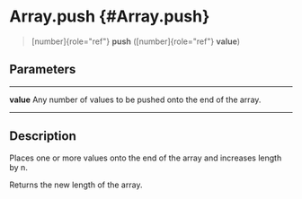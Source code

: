 Array.push {#Array.push}
==========

> [number]{role="ref"} **push** ([number]{role="ref"} **value**)

Parameters
----------

  ----------- -----------------------------------------------------------
  **value**   Any number of values to be pushed onto the end of the
              array.
  ----------- -----------------------------------------------------------

Description
-----------

Places one or more values onto the end of the array and increases length
by n.

Returns the new length of the array.
